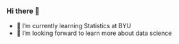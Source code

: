 ### Hi there 👋
- 🌱 I’m currently learning Statistics at BYU
- 🤔 I’m looking forward to learn more about data science


<!--
**zyuexi2/zyuexi2** is a ✨ _special_ ✨ repository because its `README.md` (this file) appears on your GitHub profile.

Here are some ideas to get you started:


- 🌱 I’m currently learning Statistics at BYU
- 🤔 I’m looking forward to learn more about data science
